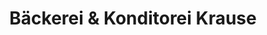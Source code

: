 ---
title: "Bäckerei & Konditorei Krause"
url: /schkopau/baeckerei-und-konditorei-krause/
shop: Bäckerei
---
